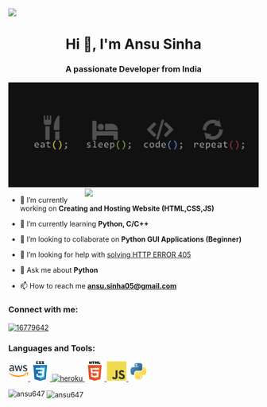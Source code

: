 <img src="https://media.giphy.com/media/MYI6NK4JOGpOzOriEg/giphy.gif" width="700" align="center">
<h1 align="center">Hi 👋, I'm Ansu Sinha</h1>
<h3 align="center">A passionate Developer from India </h3>

<img src="img1.png" width="650">
<img src="https://media.giphy.com/media/4KzpjLvJjJknJ5Xuak/giphy.gif" width="350" align="right">

- 🔭 I’m currently working on **Creating and Hosting Website (HTML,CSS,JS)**

- 🌱 I’m currently learning **Python, C/C++**

- 👯 I’m looking to collaborate on **Python GUI Applications (Beginner)**

- 🤝 I’m looking for help with [solving HTTP ERROR 405](https://github.com/ansu647/CoWIN-sample)

- 💬 Ask me about **Python**

- 📫 How to reach me **ansu.sinha05@gmail.com**

<h3 align="left">Connect with me:</h3>
<p align="left">
<a href="https://stackoverflow.com/users/16779642" target="blank"><img align="center" src="https://raw.githubusercontent.com/rahuldkjain/github-profile-readme-generator/master/src/images/icons/Social/stack-overflow.svg" alt="16779642" height="30" width="40" /></a>
</p>

<h3 align="left">Languages and Tools:</h3>
<p align="left"> <a href="https://aws.amazon.com" target="_blank" rel="noreferrer"> <img src="https://raw.githubusercontent.com/devicons/devicon/master/icons/amazonwebservices/amazonwebservices-original-wordmark.svg" alt="aws" width="40" height="40"/> </a> <a href="https://www.w3schools.com/css/" target="_blank" rel="noreferrer"> <img src="https://raw.githubusercontent.com/devicons/devicon/master/icons/css3/css3-original-wordmark.svg" alt="css3" width="40" height="40"/> </a> <a href="https://heroku.com" target="_blank" rel="noreferrer"> <img src="https://www.vectorlogo.zone/logos/heroku/heroku-icon.svg" alt="heroku" width="40" height="40"/> </a> <a href="https://www.w3.org/html/" target="_blank" rel="noreferrer"> <img src="https://raw.githubusercontent.com/devicons/devicon/master/icons/html5/html5-original-wordmark.svg" alt="html5" width="40" height="40"/> </a> <a href="https://developer.mozilla.org/en-US/docs/Web/JavaScript" target="_blank" rel="noreferrer"> <img src="https://raw.githubusercontent.com/devicons/devicon/master/icons/javascript/javascript-original.svg" alt="javascript" width="40" height="40"/> </a> <a href="https://www.python.org" target="_blank" rel="noreferrer"> <img src="https://raw.githubusercontent.com/devicons/devicon/master/icons/python/python-original.svg" alt="python" width="40" height="40"/> </a> </p>


<p><img align="left" src="https://github-readme-stats.vercel.app/api/top-langs?username=ansu647&show_icons=true&locale=en&layout=compact" alt="ansu647" /></p>



<p>&nbsp;<img align="center" src="https://github-readme-stats.vercel.app/api?username=ansu647&show_icons=true&locale=en" alt="ansu647" /></p>

